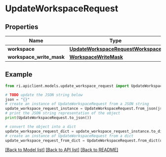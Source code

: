 # UpdateWorkspaceRequest


## Properties

Name | Type | Description | Notes
------------ | ------------- | ------------- | -------------
**workspace** | [**UpdateWorkspaceRequestWorkspace**](UpdateWorkspaceRequestWorkspace.md) |  | [optional] 
**workspace_write_mask** | [**WorkspaceWriteMask**](WorkspaceWriteMask.md) |  | [optional] 

## Example

```python
from ri.apiclient.models.update_workspace_request import UpdateWorkspaceRequest

# TODO update the JSON string below
json = "{}"
# create an instance of UpdateWorkspaceRequest from a JSON string
update_workspace_request_instance = UpdateWorkspaceRequest.from_json(json)
# print the JSON string representation of the object
print(UpdateWorkspaceRequest.to_json())

# convert the object into a dict
update_workspace_request_dict = update_workspace_request_instance.to_dict()
# create an instance of UpdateWorkspaceRequest from a dict
update_workspace_request_from_dict = UpdateWorkspaceRequest.from_dict(update_workspace_request_dict)
```
[[Back to Model list]](../README.md#documentation-for-models) [[Back to API list]](../README.md#documentation-for-api-endpoints) [[Back to README]](../README.md)

